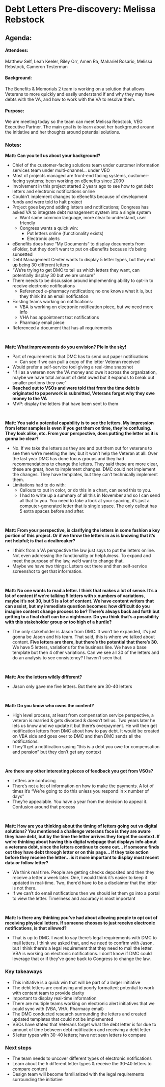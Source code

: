 # Debt Letters Pre-discovery: Melissa Rebstock
## Agenda:

#### Attendees: 
Matthew Self, Leah Keeler, Riley Orr, Amen Ra, Mahariel Rosario, Melissa Rebstock, Cameron Testerman

#### Background:
The Benefits & Memorials 2 team is working on a solution that allows Veterans to more quickly and easily understand if and why they may have debts with the VA, and how to work with the VA to resolve them. 

#### Purpose:
We are meeting today so the team can meet Melissa Rebstock, VEO Executive Partner. The main goal is to learn about her background around the initiative and her thoughts around potential solutions. 

### Notes: 

**Matt: Can you tell us about your background?** <br>
- Chief of the customer-facing solutions team under customer information services team under multi-channel… under VEO
- Most of projects managed are front-end facing systems, customer-facing systems; been working on eBenefits since 2009
- Involvement in this project started 2 years ago to see how to get debt letters and electronic notifications online 
- Couldn’t implement changes to eBenefits because of development funds and were told to halt project 
- Project goes beyond adding letters and notifications; Congress has asked VA to integrate debt management system into a single system 
   - Want same common language, more clear to understand, user friendly 
   - Congress wants a quick win:
     - Put letters online (functionality exists)
     - Electronic alerts 
- eBenefits does have “My Documents” to display documents from eFolder, but they don’t want to put on eBenefits because it’s being sunsetted 
- Debt Management Center wants to display 5 letter types, but they end up being 30 different letters 
- "We’re trying to get DMC to tell us which letters they want, can potentially display 30 but we are unsure"
- There needs to be discussion around implementing ability to opt-in to receive electronic notifications 
  - Referenced e-pharmacy notification; no one knows what it is, but they think it’s an email notification
- Existing teams working on notifications:
  - VBA is working on electronic notification piece, but we need more info 
  - VHA has appointment text notifications 
  - Pharmacy email piece
- Referenced a document that has all requirements
<br>

**Matt: What improvements do you envision? Pie in the sky!**<br>
- Part of requirement is that DMC has to send out paper notifications 
  - Can see if we can pull a copy of the letter Veteran received 
- Would prefer a self-service tool giving a real-time snapshot
- "If I as a veteran now the VA money and owe it across the organization, maybe we have total amount of debt owed but it expands to break out smaller portions they owe"
- **Reached out to VSOs and were told that from the time debt is originated to paperwork is submitted, Veterans forget why they owe money to the VA**
- MVP: display the letters that have been sent to them 
<br>

**Matt: You said a potential capability is to see the letters. My impression from letter samples is even if you get them on time, they’re confusing. They look alike, etc. From your perspective, does putting the letter as it is gonna be clear?**<br>
- No. If we take the letters as they are and put them out for veterans to see then we’re meeting the law, but it won’t help the Veteran at all. Over the last year DMC has done focus groups and they had recommendations to change the letters. They said these are more clear, these are great, how to implement changes. DMC could not implement the changes. They have templates, but they can’t technically implement them. 
- Limitations had to do with: 
   - Callouts to put in color, or do this in a chart, can send this to you. 
   - I had to write up a summary of all this in November and so I can send all that to you. You need to take a look at your spacing, it’s just a computer-generated letter that is single space. The only callout has 5 extra spaces before and after. 
<br>

**Matt: From your perspective, is clarifying the letters in some fashion a key portion of this project. Or if we throw the letters in as is knowing that it’s not helpful; is that a dealbreaker?**<br>
- I think from a VA perspective the law just says to put the letters online. Not even addressing the functionality or helpfulness. To expand and meet the purpose of the law, we’d want to change that. 
- Maybe we have two things: Letters out there and then self-service screenshot to get that information. 
<br>

**Matt: No one wants to read a letter. I think that makes a lot of sense. It’s a lot of content if we’re talking 5 letters with x numbers of variations, maybe it’s not 30, but 5 is a lot of content. We have content writers that can assist, but my immediate question becomes: how difficult do you imagine content change process to be? There’s always back and forth but getting to a final draft can be a nightmare. Do you think that’s a possibility with this stakeholder group or too high of a hurdle?**<br>
- The only stakeholder is Jason from DMC. It won’t be expanded, it’s just gonna be Jason and his team. That said, this is where we talked about content. **Five letters are there, but there’s the potential that there’s 30.** We have 5 letters, variations for the business line. We have a base template but then 4 other variations. Can we see all 30 of the letters and do an analysis to see consistency? I haven’t seen that. 
<br>

**Matt: Are the letters wildly different?**<br>
- Jason only gave me five letters. But there are 30-40 letters 
<br>

**Matt: Do you know who owns the content?**<br>
- High level process, at least from compensation service perspective, a veteran is married & gets divorced & doesn’t tell us. Two years later he lets us know and we update it but there’s overpayment. He will then get notification letters from DMC about how to pay debt. It would be created on VBA side and goes over to DMC and then DMC sends all the notifications. 
- They’ll get a notification saying “this is a debt you owe for compensation and pension” but they don’t get any context 
<br>

**Are there any other interesting pieces of feedback you got from VSOs?**<br>
- Letters are confusing
- There’s not a lot of information on how to make the payments. A lot of times it’s “We’re going to do this unless you respond in x number of days”
- They’re appealable. You have a year from the decision to appeal it. Confusion around that process 
<br>

**Matt: How are you thinking about the timing of letters going out vs digital solutions? You mentioned a challenge veterans face is they are aware they have debt, but by the time the letter arrives they forget the context. If we’re thinking about having this digital webpage that displays info about a veterans debt, since the letters continue to come out… if someone finds out they have debt through letter or on this page… if they take action before they receive the letter… is it more important to display most recent data or follow letter?**<br>
- We think real time. People are getting checks deposited and then they receive a letter a week later. One, I would think it’s easier to keep it updated in real-time. Two, there’d have to be a disclaimer that the letter is not there. 
- If we can’t do email notifications then we should let them go into a portal to view the letter. Timeliness and accuracy is most important
<br>

**Matt: Is there any thinking you’ve had about allowing people to opt out of receiving physical letters. If someone chooses to just receive electronic notifications, is that allowed?**<br>
- That is up to DMC. I want to say there’s legal requirements with DMC to mail letters. I think we asked that, and we need to confirm with Jason, but I think there’s a legal requirement that they need to mail the letter. VBA is working on electronic notifications. I don’t know if DMC could leverage that or if they’ve gone back to Congress to change the law.

### Key takeaways 
- This initiative is a quick win that will be part of a larger initiative 
- The debt letters are confusing and poorly formatted; potential to work with content team to provide clarity
- Important to display real-time information
- There are multiple teams working on electronic alert initiatives that we could sync with (VBA, VHA, Pharmacy email)
- The DMC conducted research surrounding the letters and created updated templates that could not be implemented 
- VSOs have stated that Veterans forget what the debt letter is for due to amount of time between debt notification and receiving a debt letter 
- 5 letter types with 30-40 letters; have not seen letters to compare 

### Next steps 
- The team needs to uncover different types of electronic notifications 
- Learn about the 5 different letter types & receive the 30-40 letters to compare content 
- Design team will become familiarized with the legal requirements surrounding the initiative 
